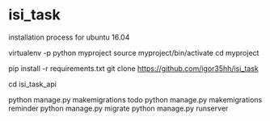 # isi_task

installation process for ubuntu 16.04

virtualenv -p python myproject
source myproject/bin/activate
cd myproject

pip install -r requirements.txt
git clone https://github.com/igor35hh/isi_task

cd isi_task_api

python manage.py makemigrations todo
python manage.py makemigrations reminder
python manage.py migrate
python manage.py runserver
